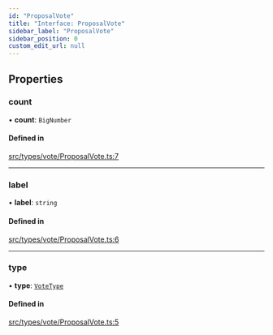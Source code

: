 ```yaml
---
id: "ProposalVote"
title: "Interface: ProposalVote"
sidebar_label: "ProposalVote"
sidebar_position: 0
custom_edit_url: null
---
```


## Properties

### count

• **count**: `BigNumber`

#### Defined in

[src/types/vote/ProposalVote.ts:7](https://github.com/PrasoonPratham/nftlabs-sdk-ts/blob/3077f6d/src/types/vote/ProposalVote.ts#L7)

---

### label

• **label**: `string`

#### Defined in

[src/types/vote/ProposalVote.ts:6](https://github.com/PrasoonPratham/nftlabs-sdk-ts/blob/3077f6d/src/types/vote/ProposalVote.ts#L6)

---

### type

• **type**: [`VoteType`](../enums/VoteType)

#### Defined in

[src/types/vote/ProposalVote.ts:5](https://github.com/PrasoonPratham/nftlabs-sdk-ts/blob/3077f6d/src/types/vote/ProposalVote.ts#L5)
